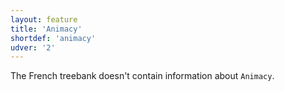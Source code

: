 ```yaml
---
layout: feature
title: 'Animacy'
shortdef: 'animacy'
udver: '2'
---
```


The French treebank doesn't contain information about `Animacy`.

